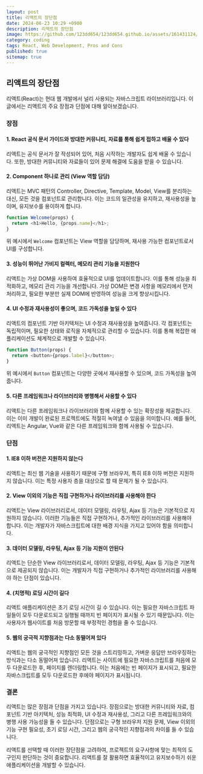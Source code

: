 ```yaml
---
layout: post
title: 리액트의 장단점
date: 2024-06-23 10:29 +0900
description: 리액트의 장단점
image: https://github.com/123dd654/123dd654.github.io/assets/161431124/be6ff23b-f5fd-4450-8a96-bc7d203324b4
category: coding
tags: React, Web Development, Pros and Cons
published: true
sitemap: true
---
```


## 리액트의 장단점

리액트(React)는 현대 웹 개발에서 널리 사용되는 자바스크립트 라이브러리입니다. 이 글에서는 리액트의 주요 장점과 단점에 대해 알아보겠습니다.

### 장점

#### 1. React 공식 문서 가이드와 방대한 커뮤니티, 자료를 통해 쉽게 접하고 배울 수 있다

리액트는 공식 문서가 잘 작성되어 있어, 처음 시작하는 개발자도 쉽게 배울 수 있습니다. 또한, 방대한 커뮤니티와 자료들이 있어 문제 해결에 도움을 받을 수 있습니다.

#### 2. Component 하나로 관리 (View 역할 담당)

리액트는 MVC 패턴의 Controller, Directive, Template, Model, View를 분리하는 대신, 모든 것을 컴포넌트로 관리합니다. 이는 코드의 일관성을 유지하고, 재사용성을 높이며, 유지보수를 용이하게 합니다.

```javascript
function Welcome(props) {
  return <h1>Hello, {props.name}</h1>;
}
```

위 예시에서 `Welcome` 컴포넌트는 View 역할을 담당하며, 재사용 가능한 컴포넌트로서 UI를 구성합니다.

#### 3. 성능이 뛰어난 가비지 컬렉터, 메모리 관리 기능을 지원한다

리액트는 가상 DOM을 사용하여 효율적으로 UI를 업데이트합니다. 이를 통해 성능을 최적화하고, 메모리 관리 기능을 개선합니다. 가상 DOM은 변경 사항을 메모리에서 먼저 처리하고, 필요한 부분만 실제 DOM에 반영하여 성능을 크게 향상시킵니다.

#### 4. UI 수정과 재사용성이 좋으며, 코드 가독성을 높일 수 있다

리액트의 컴포넌트 기반 아키텍처는 UI 수정과 재사용성을 높여줍니다. 각 컴포넌트는 독립적이며, 필요한 상태와 로직을 자체적으로 관리할 수 있습니다. 이를 통해 복잡한 애플리케이션도 체계적으로 개발할 수 있습니다.

```javascript
function Button(props) {
  return <button>{props.label}</button>;
}
```

위 예시에서 `Button` 컴포넌트는 다양한 곳에서 재사용할 수 있으며, 코드 가독성을 높여줍니다.

#### 5. 다른 프레임워크나 라이브러리와 병행해서 사용할 수 있다

리액트는 다른 프레임워크나 라이브러리와 함께 사용할 수 있는 확장성을 제공합니다. 이는 이미 개발이 완료된 프로젝트에도 적절히 녹여낼 수 있음을 의미합니다. 예를 들어, 리액트는 Angular, Vue와 같은 다른 프레임워크와 함께 사용될 수 있습니다.

### 단점

#### 1. IE8 이하 버전은 지원하지 않는다

리액트는 최신 웹 기술을 사용하기 때문에 구형 브라우저, 특히 IE8 이하 버전은 지원하지 않습니다. 이는 특정 사용자 층을 대상으로 할 때 문제가 될 수 있습니다.

#### 2. View 이외의 기능은 직접 구현하거나 라이브러리를 사용해야 한다

리액트는 View 라이브러리로서, 데이터 모델링, 라우팅, Ajax 등 기능은 기본적으로 지원하지 않습니다. 이러한 기능들은 직접 구현하거나, 추가적인 라이브러리를 사용해야 합니다. 이는 개발자가 자바스크립트에 대한 배경 지식을 가지고 있어야 함을 의미합니다.

#### 3. 데이터 모델링, 라우팅, Ajax 등 기능 지원이 안된다

리액트는 단순한 View 라이브러리로서, 데이터 모델링, 라우팅, Ajax 등 기능은 기본적으로 제공되지 않습니다. 이는 개발자가 직접 구현하거나 추가적인 라이브러리를 사용해야 하는 단점이 있습니다.

#### 4. (치명적) 로딩 시간이 길다

리액트 애플리케이션은 초기 로딩 시간이 길 수 있습니다. 이는 필요한 자바스크립트 파일들이 모두 다운로드되고 실행될 때까지 빈 페이지가 표시될 수 있기 때문입니다. 이는 사용자가 웹사이트를 처음 방문할 때 부정적인 경험을 줄 수 있습니다.

#### 5. 웹의 궁극적 지향점과는 다소 동떨어져 있다

리액트는 웹의 궁극적인 지향점인 모든 것을 스트리밍하고, 가벼운 응답만 브라우징하는 방식과는 다소 동떨어져 있습니다. 리액트는 사이트에 필요한 자바스크립트를 처음에 모두 다운로드한 후, 페이지를 렌더링합니다. 이는 처음에는 빈 페이지가 표시되고, 필요한 자바스크립트를 모두 다운로드한 후에야 페이지가 표시됩니다.

### 결론

리액트는 많은 장점과 단점을 가지고 있습니다. 장점으로는 방대한 커뮤니티와 자료, 컴포넌트 기반 아키텍처, 성능 최적화, UI 수정과 재사용성, 그리고 다른 프레임워크와의 병행 사용 가능성을 들 수 있습니다. 단점으로는 구형 브라우저 지원 문제, View 이외의 기능 구현 필요성, 초기 로딩 시간, 그리고 웹의 궁극적인 지향점과의 차이를 들 수 있습니다.

리액트를 선택할 때 이러한 장단점을 고려하여, 프로젝트의 요구사항에 맞는 최적의 도구인지 판단하는 것이 중요합니다. 리액트를 잘 활용하면 효율적이고 유지보수하기 쉬운 애플리케이션을 개발할 수 있습니다.
